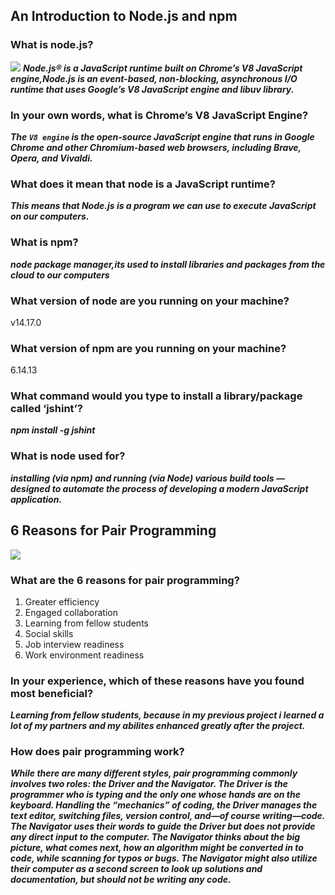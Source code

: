 ## An Introduction to Node.js and npm
### What is node.js?
![](https://res.cloudinary.com/practicaldev/image/fetch/s--4BjMqsdN--/c_imagga_scale,f_auto,fl_progressive,h_420,q_auto,w_1000/https://dev-to-uploads.s3.amazonaws.com/uploads/articles/4anecy5mdl4pho8w7519.jpg)
***Node.js® is a JavaScript runtime built on Chrome’s V8 JavaScript engine,Node.js is an event-based, non-blocking, asynchronous I/O runtime that uses Google’s V8 JavaScript engine and libuv library.***


### In your own words, what is Chrome’s V8 JavaScript Engine?

***The `V8 engine` is the open-source JavaScript engine that runs in Google Chrome and other Chromium-based web browsers, including Brave, Opera, and Vivaldi.***

### What does it mean that node is a JavaScript runtime?

***This means that Node.js is a program we can use to execute JavaScript on our computers.***

### What is npm?
***node package manager,its used to install libraries and packages from the cloud to our computers***

### What version of node are you running on your machine?

v14.17.0

### What version of npm are you running on your machine?
6.14.13



### What command would you type to install a library/package called ‘jshint’?
***npm install -g jshint***

### What is node used for?

***installing (via npm) and running (via Node) various build tools — designed to automate the process of developing a modern JavaScript application.***


## 6 Reasons for Pair Programming
![](https://wata.es/wp-content/uploads/2020/06/como-aplicar-pair-programming-al-inicio-de-un-proyecto-800x450.jpg)

### What are the 6 reasons for pair programming?
1. Greater efficiency
2. Engaged collaboration
3. Learning from fellow students
4. Social skills
5. Job interview readiness
6. Work environment readiness
### In your experience, which of these reasons have you found most beneficial?

***Learning from fellow students, because in my previous project i learned a lot of my partners and my abilites enhanced greatly after the project.***

### How does pair programming work?

***While there are many different styles, pair programming commonly involves two roles: the Driver and the Navigator. The Driver is the programmer who is typing and the only one whose hands are on the keyboard. Handling the “mechanics” of coding, the Driver manages the text editor, switching files, version control, and—of course writing—code. The Navigator uses their words to guide the Driver but does not provide any direct input to the computer. The Navigator thinks about the big picture, what comes next, how an algorithm might be converted in to code, while scanning for typos or bugs. The Navigator might also utilize their computer as a second screen to look up solutions and documentation, but should not be writing any code.***

